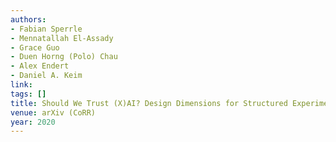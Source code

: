 ```yaml
---
authors:
- Fabian Sperrle
- Mennatallah El-Assady
- Grace Guo
- Duen Horng (Polo) Chau
- Alex Endert
- Daniel A. Keim
link:
tags: []
title: Should We Trust (X)AI? Design Dimensions for Structured Experimental Evaluations.
venue: arXiv (CoRR)
year: 2020
---
```


